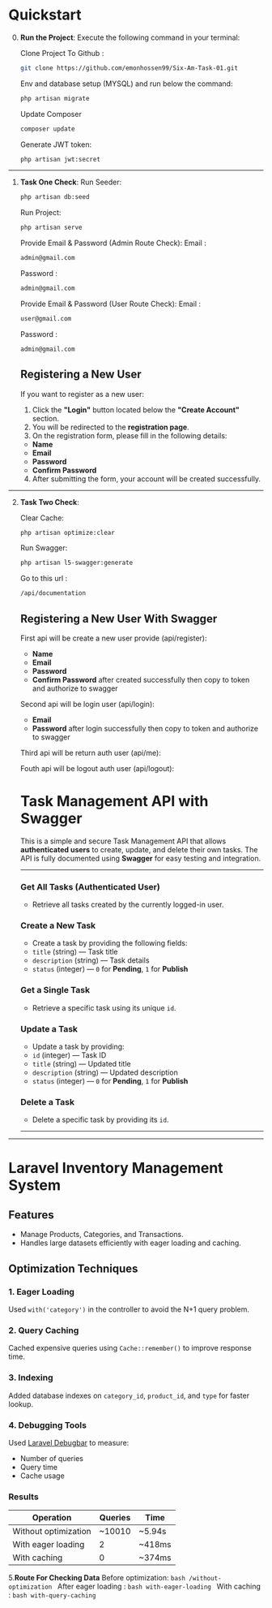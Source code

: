 # Quickstart

0. **Run the Project**: Execute the following command in your terminal:

    Clone Project To Github :
    ```bash
    git clone https://github.com/emonhossen99/Six-Am-Task-01.git
    ```

    Env and database setup (MYSQL) and run below the command:

    ```bash
    php artisan migrate
    ```
    Update Composer
    ```bash
    composer update
    ```

    Generate JWT token:

    ```bash
    php artisan jwt:secret
    ```

---

1. **Task One Check**:
    Run Seeder:
    ```bash
    php artisan db:seed
    ```

    Run Project:
    ```bash
    php artisan serve
    ```

    Provide  Email & Password (Admin Route Check):
    Email :

    ```bash
    admin@gmail.com
    ```
    Password :
    ```bash
    admin@gmail.com
    ```

    Provide  Email & Password (User Route Check):
    Email :

    ```bash
    user@gmail.com
    ```
    Password :
    ```bash
    admin@gmail.com
    ```

    ## Registering a New User

    If you want to register as a new user:

    1. Click the **"Login"** button located below the **"Create Account"** section.
    2. You will be redirected to the **registration page**.
    3. On the registration form, please fill in the following details:
    - **Name**
    - **Email**
    - **Password**
    - **Confirm Password**
    4. After submitting the form, your account will be created successfully.

---

2. **Task Two Check**:

    Clear Cache:
    ```bash
    php artisan optimize:clear
    ```

    Run Swagger:
    ```bash
    php artisan l5-swagger:generate
    ```

    Go to this url  :
    ```bash
    /api/documentation
    ```
    ##  Registering a New User With Swagger

    First api will be create a new user provide (api/register):
    - **Name**
    - **Email**
    - **Password**
    - **Confirm Password**
    after created successfully then copy to token and authorize to swagger

   Second api will be login user  (api/login):
    - **Email**
    - **Password**
    after login successfully then copy to token and authorize to swagger

   Third api will be return auth user  (api/me):
   
   Fouth api will be logout auth user  (api/logout):


    #  Task Management API with Swagger

    This is a simple and secure Task Management API that allows **authenticated users** to create, update, and delete their own tasks. The API is fully documented using **Swagger** for easy testing and integration.

    ---

    ###  Get All Tasks (Authenticated User)
    - Retrieve all tasks created by the currently logged-in user.

    ###  Create a New Task
    - Create a task by providing the following fields:
    - `title` (string) — Task title  
    - `description` (string) — Task details  
    - `status` (integer) — `0` for **Pending**, `1` for **Publish**

    ###  Get a Single Task
    - Retrieve a specific task using its unique `id`.

    ###  Update a Task
    - Update a task by providing:
    - `id` (integer) — Task ID  
    - `title` (string) — Updated title  
    - `description` (string) — Updated description  
    - `status` (integer) — `0` for **Pending**, `1` for **Publish**

    ###  Delete a Task
    - Delete a specific task by providing its `id`.

    ---

    

---
# Laravel Inventory Management System

## Features
- Manage Products, Categories, and Transactions.
- Handles large datasets efficiently with eager loading and caching.

## Optimization Techniques

### 1. Eager Loading
Used `with('category')` in the controller to avoid the N+1 query problem.

### 2. Query Caching
Cached expensive queries using `Cache::remember()` to improve response time.

### 3. Indexing
Added database indexes on `category_id`, `product_id`, and `type` for faster lookup.

### 4. Debugging Tools
Used [Laravel Debugbar](https://github.com/barryvdh/laravel-debugbar) to measure:
- Number of queries
- Query time
- Cache usage

### Results
| Operation               | Queries | Time      |
|------------------------|---------|-----------|
| Without optimization   | ~10010  | ~5.94s    |
| With eager loading     | 2       | ~418ms     |
| With caching           | 0       | ~374ms     |



5.**Route For Checking Data** 
    Before optimization:
    ```bash
    /without-optimization
    ```
    After eager loading :
    ```bash
    with-eager-loading
    ```
    With caching :
    ```bash
    with-query-caching
    ```
